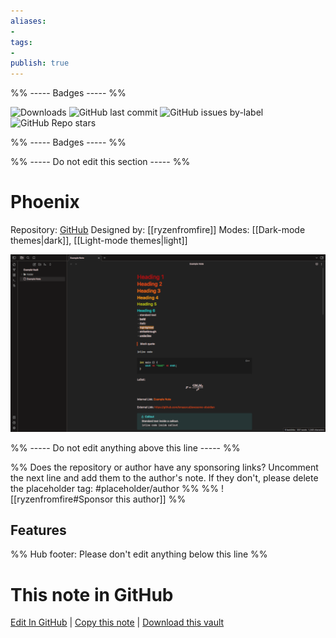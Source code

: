 ```yaml
---
aliases:
- 
tags: 
- 
publish: true
---
```


%% ----- Badges ----- %%

![Downloads](https://img.shields.io/badge/downloads-3125-573E7A?style=for-the-badge&logo=)
![GitHub last commit](https://img.shields.io/github/last-commit/ryzenfromfire/obsidian-phoenix?color=573E7A&label=last%20update&logo=github&style=for-the-badge)
![GitHub issues by-label](https://img.shields.io/github/issues/ryzenfromfire/obsidian-phoenix/help%20wanted?color=573E7A&logo=github&style=for-the-badge) 
![GitHub Repo stars](https://img.shields.io/github/stars/ryzenfromfire/obsidian-phoenix?color=573E7A&logo=github&style=for-the-badge)

%% ----- Badges ----- %%

%% ----- Do not edit this section ----- %%

# Phoenix

Repository: [GitHub](https://github.com/ryzenfromfire/obsidian-phoenix)
Designed by: [[ryzenfromfire]]
Modes: [[Dark-mode themes|dark]], [[Light-mode themes|light]]



![screenshot](https://github.com/ryzenfromfire/obsidian-phoenix/raw/HEAD/thumbnail.png)

%% ----- Do not edit anything above this line ----- %% 

%% Does the repository or author have any sponsoring links? Uncomment the next line and add them to the author's note. If they don't, please delete the placeholder tag: #placeholder/author %%
%% ![[ryzenfromfire#Sponsor this author]] %%


## Features



%% Hub footer: Please don't edit anything below this line %%

# This note in GitHub

<span class="git-footer">[Edit In GitHub](https://github.dev/obsidian-community/obsidian-hub/blob/main/02%20-%20Community%20Expansions/02.05%20All%20Community%20Expansions/Themes/Phoenix.md "git-hub-edit-note") | [Copy this note](https://raw.githubusercontent.com/obsidian-community/obsidian-hub/main/02%20-%20Community%20Expansions/02.05%20All%20Community%20Expansions/Themes/Phoenix.md "git-hub-copy-note") | [Download this vault](https://github.com/obsidian-community/obsidian-hub/archive/refs/heads/main.zip "git-hub-download-vault") </span>
